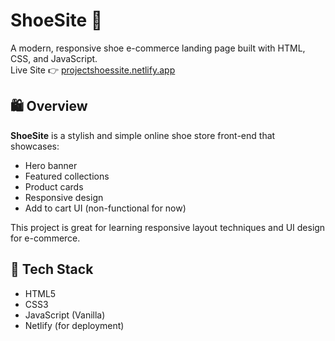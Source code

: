 # ShoeSite 👟

A modern, responsive shoe e-commerce landing page built with HTML, CSS, and JavaScript.  
Live Site 👉 [projectshoessite.netlify.app](https://projectshoessite.netlify.app)

## 🛍️ Overview

**ShoeSite** is a stylish and simple online shoe store front-end that showcases:
- Hero banner
- Featured collections
- Product cards
- Responsive design
- Add to cart UI (non-functional for now)

This project is great for learning responsive layout techniques and UI design for e-commerce.

## 🔧 Tech Stack

- HTML5
- CSS3
- JavaScript (Vanilla)
- Netlify (for deployment)


